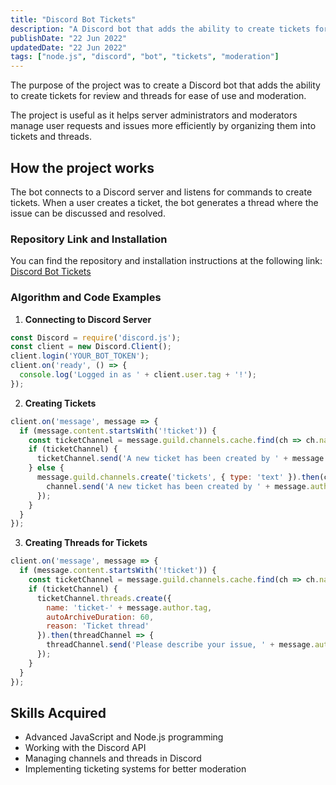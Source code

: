 ```yaml
---
title: "Discord Bot Tickets"
description: "A Discord bot that adds the ability to create tickets for review and threads for ease of use and moderation"
publishDate: "22 Jun 2022"
updatedDate: "22 Jun 2022"
tags: ["node.js", "discord", "bot", "tickets", "moderation"]
---
```

The purpose of the project was to create a Discord bot that adds the ability to create tickets for review and threads for ease of use and moderation.

The project is useful as it helps server administrators and moderators manage user requests and issues more efficiently by organizing them into tickets and threads.

## How the project works

The bot connects to a Discord server and listens for commands to create tickets. When a user creates a ticket, the bot generates a thread where the issue can be discussed and resolved.

### Repository Link and Installation

You can find the repository and installation instructions at the following link:
[Discord Bot Tickets](https://github.com/Fulldroper/discord.bot.tickets)

### Algorithm and Code Examples

1. **Connecting to Discord Server**
```javascript
const Discord = require('discord.js');
const client = new Discord.Client();
client.login('YOUR_BOT_TOKEN');
client.on('ready', () => {
  console.log('Logged in as ' + client.user.tag + '!');
});
```

2. **Creating Tickets**
```javascript
client.on('message', message => {
  if (message.content.startsWith('!ticket')) {
    const ticketChannel = message.guild.channels.cache.find(ch => ch.name === 'tickets');
    if (ticketChannel) {
      ticketChannel.send('A new ticket has been created by ' + message.author.tag);
    } else {
      message.guild.channels.create('tickets', { type: 'text' }).then(channel => {
        channel.send('A new ticket has been created by ' + message.author.tag);
      });
    }
  }
});
```

3. **Creating Threads for Tickets**
```javascript
client.on('message', message => {
  if (message.content.startsWith('!ticket')) {
    const ticketChannel = message.guild.channels.cache.find(ch => ch.name === 'tickets');
    if (ticketChannel) {
      ticketChannel.threads.create({
        name: 'ticket-' + message.author.tag,
        autoArchiveDuration: 60,
        reason: 'Ticket thread'
      }).then(threadChannel => {
        threadChannel.send('Please describe your issue, ' + message.author.tag);
      });
    }
  }
});
```

## Skills Acquired

- Advanced JavaScript and Node.js programming
- Working with the Discord API
- Managing channels and threads in Discord
- Implementing ticketing systems for better moderation

